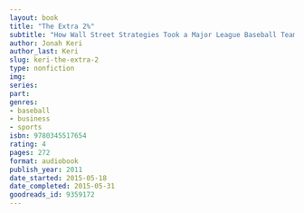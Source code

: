 ```yaml
---
layout: book
title: "The Extra 2%"
subtitle: "How Wall Street Strategies Took a Major League Baseball Team from Worst to First"
author: Jonah Keri
author_last: Keri
slug: keri-the-extra-2
type: nonfiction
img: 
series: 
part: 
genres:
- baseball
- business
- sports
isbn: 9780345517654
rating: 4
pages: 272
format: audiobook
publish_year: 2011
date_started: 2015-05-18
date_completed: 2015-05-31
goodreads_id: 9359172
---
```

